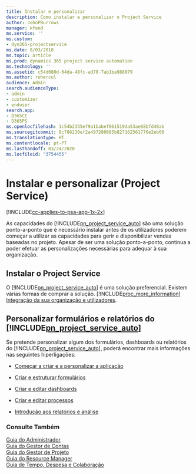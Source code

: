 ```yaml
---
title: Instalar e personalizar
description: Como instalar e personalizar o Project Service
author: JohnPBurrows
manager: kfend
ms.service: ''
ms.custom:
- dyn365-projectservice
ms.date: 8/03/2018
ms.topic: article
ms.prod: dynamics 365 project service automation
ms.technology: ''
ms.assetid: c54d080d-64da-48fc-ad70-7ab1ba988079
ms.author: ruhercul
audience: Admin
search.audienceType:
- admin
- customizer
- enduser
search.app:
- D365CE
- D365PS
ms.openlocfilehash: 1c54b2335ef9a1babef061519da53ae68bfd48ab
ms.sourcegitcommit: 8c786230ef2a497280885b827162561776e2eb00
ms.translationtype: HT
ms.contentlocale: pt-PT
ms.lasthandoff: 03/24/2020
ms.locfileid: "3754455"
---
```

# <a name="install-and-customize-project-service"></a>Instalar e personalizar (Project Service)

[!INCLUDE[cc-applies-to-psa-app-1x-2x](../includes/cc-applies-to-psa-app-1x-2x.md)]

As capacidades do [!INCLUDE[pn_project_service_auto](../includes/pn-project-service-auto.md)] são uma solução ponto-a-ponto que é necessário instalar antes de os utilizadores poderem começar a utilizar as capacidades para gerir e disponibilizar vendas baseadas no projeto. Apesar de ser uma solução ponto-a-ponto, continua a poder efetuar as personalizações necessárias para adequar à sua organização.  
<!-- TODO: I expect to find the information on how to get and install this here. Please find that and add it here. Same for Project Service.--> 
  
## <a name="install-project-service"></a>Instalar o Project Service  
 O [!INCLUDE[pn_project_service_auto](../includes/pn-project-service-auto.md)] é uma solução preferencial. Existem várias formas de comprar a solução. [!INCLUDE[proc_more_information](../includes/proc-more-information.md)] [Integração da sua organização e utilizadores](../admin/onboard-your-organization-and-users-to-dynamics-365-online.md).  
  
## <a name="customize-pn_project_service_auto-forms-and-reports"></a>Personalizar formulários e relatórios do [!INCLUDE[pn_project_service_auto](../includes/pn-project-service-auto.md)]  
 Se pretende personalizar algum dos formulários, dashboards ou relatórios do [!INCLUDE[pn_project_service_auto](../includes/pn-project-service-auto.md)], poderá encontrar mais informações nas seguintes hiperligações:  
  
- [Começar a criar e a personalizar a aplicação](../customize/getting-started-customization.md)  
  
- [Criar e estruturar formulários](../customize/create-design-forms.md)  
  
- [Criar e editar dashboards](../customize/create-edit-dashboards.md)  
  
- [Criar e editar processos](../customize/guide-staff-through-common-tasks-processes.md)  
  
- [Introdução aos relatórios e análise](../analytics/reporting-analytics-with-dynamics-365.md)  
  
### <a name="see-also"></a>Consulte Também  
 [Guia do Administrador](../project-service/admin-guide.md)   
 [Guia do Gestor de Contas](../project-service/account-manager-guide.md)   
 [Guia do Gestor de Projeto](../project-service/project-manager-guide.md)   
 [Guia do Resource Manager](../project-service/resource-manager-guide.md)   
 [Guia de Tempo, Despesa e Colaboração](../project-service/time-expense-collaboration-guide.md)

